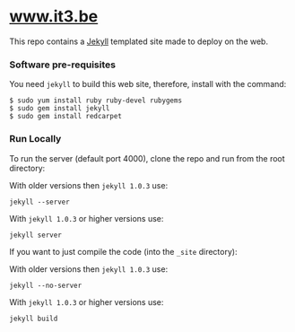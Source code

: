 www.it3.be
==========


This repo contains a [Jekyll](https://github.com/mojombo/jekyll) templated site made
to deploy on the web.

### Software pre-requisites

You need `jekyll` to build this web site, therefore, install with the command:

```shell
$ sudo yum install ruby ruby-devel rubygems
$ sudo gem install jekyll
$ sudo gem install redcarpet
```

### Run Locally

To run the server (default port 4000), clone the repo and run from the root directory:

With older versions then `jekyll 1.0.3` use:

```shell
jekyll --server
```

With `jekyll 1.0.3` or higher versions use:

```shell
jekyll server
```

If you want to just compile the code (into the `_site` directory):

With older versions then `jekyll 1.0.3` use:

```shell
jekyll --no-server
```

With `jekyll 1.0.3` or higher versions use:

```shell
jekyll build
```

